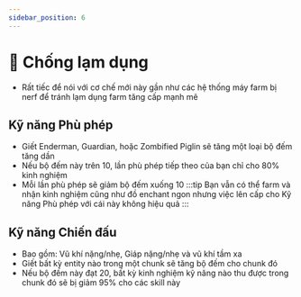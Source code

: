 ```yaml
---
sidebar_position: 6
---
```


# 🧀 Chống lạm dụng
- Rất tiếc để nói với cơ chế mới này gần như các hệ thống máy farm bị nerf để tránh lạm dụng farm tăng cấp mạnh mẽ

## Kỹ năng Phù phép
- Giết Enderman, Guardian, hoặc Zombified Piglin sẽ tăng một loại bộ đếm tăng dần
- Nếu bộ đếm này trên 10, lần phù phép tiếp theo của bạn chỉ cho 80% kinh nghiệm
- Mỗi lần phù phép sẽ giảm bộ đếm xuống 10
:::tip
Bạn vẫn có thể farm và nhận kinh nghiệm cũng như đồ enchant ngon nhưng việc lên cấp cho Kỹ năng Phù phép với cái này không hiệu quả
:::

## Kỹ năng Chiến đấu
- Bao gồm: Vũ khí nặng/nhẹ, Giáp nặng/nhẹ và vũ khí tầm xa
- Giết bất kỳ entity nào trong một chunk sẽ tăng bộ đếm cho chunk đó
- Nếu bộ đếm này đạt 20, bất kỳ kinh nghiệm kỹ năng nào thu được trong chunk đó sẽ bị giảm 95% cho các skill này